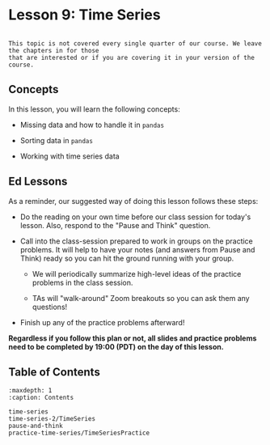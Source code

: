 # <i class="fas fa-book"></i> Lesson 9: Time Series

```{note}

This topic is not covered every single quarter of our course. We leave the chapters in for those
that are interested or if you are covering it in your version of the course.
```

## Concepts

In this lesson, you will learn the following concepts:

- Missing data and how to handle it in `pandas`

- Sorting data in `pandas`

- Working with time series data

## Ed Lessons

As a reminder, our suggested way of doing this lesson follows these steps:

- Do the reading on your own time before our class session for today's lesson. Also, respond to the "Pause and Think" question.

- Call into the class-session prepared to work in groups on the practice problems. It will help to have your notes (and answers from Pause and Think) ready so you can hit the ground running with your group.

  - We will periodically summarize high-level ideas of the practice problems in the class session.

  - TAs will "walk-around" Zoom breakouts so you can ask them any questions!

- Finish up any of the practice problems afterward!

**Regardless if you follow this plan or not, all slides and practice problems need to be completed by 19:00 (PDT) on the day of this lesson.**

## Table of Contents

```{toctree}
:maxdepth: 1
:caption: Contents

time-series
time-series-2/TimeSeries
pause-and-think
practice-time-series/TimeSeriesPractice
```
